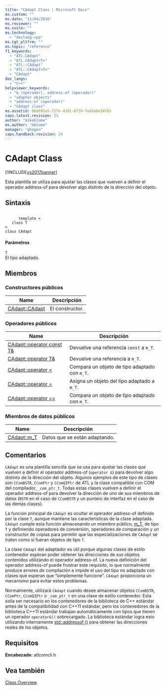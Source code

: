 ```yaml
---
title: "CAdapt Class | Microsoft Docs"
ms.custom: ""
ms.date: "11/04/2016"
ms.reviewer: ""
ms.suite: ""
ms.technology: 
  - "devlang-cpp"
ms.tgt_pltfrm: ""
ms.topic: "reference"
f1_keywords: 
  - "ATL.CAdapt"
  - "ATL.CAdapt<T>"
  - "ATL::CAdapt"
  - "ATL::CAdapt<T>"
  - "CAdapt"
dev_langs: 
  - "C++"
helpviewer_keywords: 
  - "& (operador), address-of (operador)"
  - "adapter objects"
  - "address-of (operador)"
  - "CAdapt class"
ms.assetid: 0bb695a5-72fe-43d1-8f39-7e4da6e34765
caps.latest.revision: 21
author: "mikeblome"
ms.author: "mblome"
manager: "ghogen"
caps.handback.revision: 24
---
```

# CAdapt Class
[!INCLUDE[vs2017banner](../../assembler/inline/includes/vs2017banner.md)]

Esta plantilla se utiliza para ajustar las clases que vuelven a definir el operador address\-of para devolver algo distinto de la dirección del objeto.  
  
## Sintaxis  
  
```  
  
      template <  
   class T  
>  
class CAdapt  
```  
  
#### Parámetros  
 `T`  
 El tipo adaptado.  
  
## Miembros  
  
### Constructores públicos  
  
|Name|Descripción|  
|----------|-----------------|  
|[CAdapt::CAdapt](../Topic/CAdapt::CAdapt.md)|El constructor.|  
  
### Operadores públicos  
  
|Name|Descripción|  
|----------|-----------------|  
|[CAdapt::operator const T&](../Topic/CAdapt::operator%20const%20T&.md)|Devuelve una referencia `const` a `m_T`.|  
|[CAdapt::operator T&](../Topic/CAdapt::operator%20T&.md)|Devuelve una referencia a `m_T`.|  
|[CAdapt::operator \<](../Topic/CAdapt::operator%20%3C.md)|Compara un objeto de tipo adaptado con `m_T`.|  
|[CAdapt::operator \=](../Topic/CAdapt::operator%20=.md)|Asigna un objeto del tipo adaptado a `m_T`.|  
|[CAdapt::operator \=\=](../Topic/CAdapt::operator%20==.md)|Compara un objeto de tipo adaptado con `m_T`.|  
  
### Miembros de datos públicos  
  
|Name|Descripción|  
|----------|-----------------|  
|[CAdapt::m\_T](../Topic/CAdapt::m_T.md)|Datos que se están adaptando.|  
  
## Comentarios  
 `CAdapt` es una plantilla sencilla que se usa para ajustar las clases que vuelven a definir el operador address\-of \(`operator &`\) para devolver algo distinto de la dirección del objeto.  Algunos ejemplos de este tipo de clases son `CComBSTR`, `CComPtr` y `CComQIPtr` de ATL y la clase compatible con COM del compilador, `_com_ptr_t`.  Todas estas clases vuelven a definir el operador address\-of para devolver la dirección de uno de sus miembros de datos \(`BSTR` en el caso de `CComBSTR` y un puntero de interfaz en el caso de las demás clases\).  
  
 La función principal de `CAdapt` es ocultar el operador address\-of definido por la clase `T`, aunque mantiene las características de la clase adaptada.  `CAdapt` cumple esta función almacenando un miembro público, [m\_T](../Topic/CAdapt::m_T.md), de tipo `T` y definiendo operadores de conversión, operadores de comparación y un constructor de copias para permitir que las especializaciones de `CAdapt` se traten como si fueran objetos de tipo `T`.  
  
 La clase `CAdapt` del adaptador es útil porque algunas clases de estilo contenedor esperan poder obtener las direcciones de sus objetos contenidos utilizando el operador address\-of.  La nueva definición del operador address\-of puede frustrar este requisito, lo que normalmente produce errores de compilación e impide el uso del tipo no adaptado con clases que esperan que “simplemente funcione”.  `CAdapt` proporciona un mecanismo para evitar estos problemas.  
  
 Normalmente, utilizará `CAdapt` cuando desee almacenar objetos `CComBSTR`, `CComPtr`, `CComQIPtr` o `_com_ptr_t` en una clase de estilo contenedor.  Esta solía ser necesario en los contenedores de la biblioteca de C\+\+ estándar antes de la compatibilidad con C\+\+11 estándar, pero los contenedores de la biblioteca C\+\+11 estándar trabajan automáticamente con tipos que tienen un operador `operator&()` sobrecargado.  La biblioteca estándar logra esto utilizando internamente [std::addressof \(\)](../Topic/addressof.md) para obtener las direcciones reales de los objetos.  
  
## Requisitos  
 **Encabezado:** atlcomcli.h  
  
## Vea también  
 [Class Overview](../../atl/atl-class-overview.md)